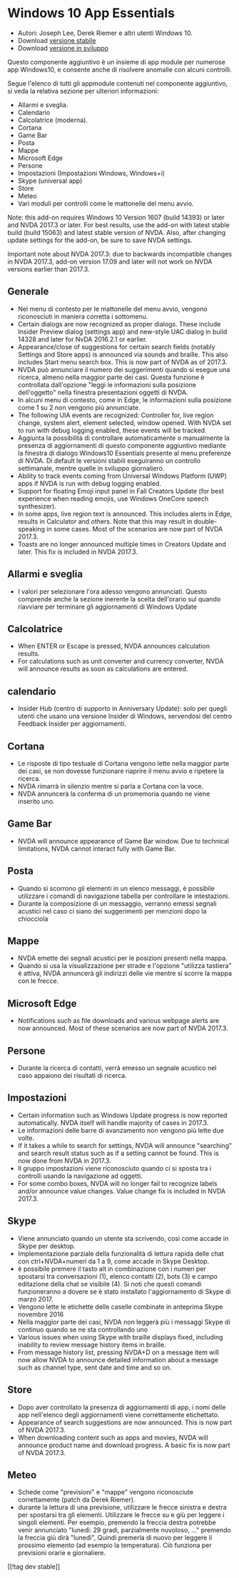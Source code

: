 # Windows 10 App Essentials #

* Autori: Joseph Lee, Derek Riemer e altri utenti Windows 10.
* Download [versione stabile][1]
* Download [versione in sviluppo][2]

Questo componente aggiuntivo è un insieme di app module per numerose app
Windows10, e consente anche di risolvere anomalie con alcuni controlli.

Segue l'elenco di tutti gli appmodule contenuti nel componente aggiuntivo,
si veda la relativa sezione per ulteriori informazioni:

* Allarmi e sveglia.
* Calendario
* Calcolatrice (moderna).
* Cortana
* Game Bar
* Posta
* Mappe
* Microsoft Edge
* Persone
* Impostazioni (Impostazioni Windows, Windows+i)
* Skype (universal app)
* Store
* Meteo
* Vari moduli per controlli come le mattonelle del menu avvio.

Note: this add-on requires Windows 10 Version 1607 (build 14393) or later
and NVDA 2017.3 or later. For best results, use the add-on with latest
stable build (build 15063) and latest stable version of NVDA. Also, after
changing update settings for the add-on, be sure to save NVDA settings.

Important note about NVDA 2017.3: due to backwards incompatible changes in
NVDA 2017.3, add-on version 17.09 and later will not work on NVDA versions
earlier than 2017.3.

## Generale

* Nei menu di contesto per le mattonelle del menu avvio, vengono
  riconosciuti in maniera corretta i sottomenu.
* Certain dialogs are now recognized as proper dialogs. These include
  Insider Preview dialog (settings app) and new-style UAC dialog in build
  14328 and later for NvDA 2016.2.1 or earlier.
* Appearance/close of suggestions for certain search fields (notably
  Settings and Store apps) is announced via sounds and braille. This also
  includes Start menu search box. This is now part of NVDA as of 2017.3.
* NVDA può annunciare il numero dei suggerimenti quando si esegue una
  ricerca, almeno nella maggior parte dei casi. Questa funzione è
  controllata dall'opzione "leggi le informazioni sulla posizione
  dell'oggetto" nella finestra presentazioni oggetti di NVDA.
* In alcuni menu di contesto, come in Edge, le informazioni sulla posizione
  come 1 su 2 non vengono più annunciate.
* The following UIA events are recognized: Controller for, live region
  change, system alert, element selected, window opened. With NVDA set to
  run with debug logging enabled, these events will be tracked.
* Aggiunta la possibilità di controllare automaticamente o manualmente la
  presenza di aggiornamenti di questo componente aggiuntivo mediante la
  finestra di dialogo Windows10 Essentials presente al menu preferenze di
  NVDA. Di default le versioni stabili eseguiranno un controllo settimanale,
  mentre quelle in sviluppo giornaliero.
* Ability to track events coming from Universal Windows Platform (UWP) apps
  if NVDA is run with debug logging enabled.
* Support for floating Emoji input panel in Fall Creators Update (for best
  experience when reading emojis, use Windows OneCore speech synthesizer).
* In some apps, live region text is announced. This includes alerts in Edge,
  results in Calculator and others. Note that this may result in
  double-speaking in some cases. Most of the scenarios are now part of NVDA
  2017.3.
* Toasts are no longer announced multiple times in Creators Update and
  later. This fix is included in NVDA 2017.3.

## Allarmi e sveglia

* I valori per selezionare l'ora adesso vengono annunciati. Questo comprende
  anche la sezione inerente la scelta dell'orario sul quando riavviare per
  terminare gli aggiornamenti di Windows Update

## Calcolatrice

* When ENTER or Escape is pressed, NVDA announces calculation results.
* For calculations such as unit converter and currency converter, NVDA will
  announce results as soon as calculations are entered.

## calendario

* Insider Hub (centro di supporto in Anniversary Update): solo per quegli
  utenti che usano una versione Insider di Windows, servendosi del centro
  Feedback Insider per aggiornamenti.

## Cortana

* Le risposte di tipo testuale di Cortana vengono lette nella maggior parte
  dei casi, se non dovesse funzionare riaprire il menu avvio e ripetere la
  ricerca.
* NVDA rimarrà in silenzio mentre si parla a Cortana  con la voce.
* NVDA annuncerà la conferma di un promemoria quando ne viene inserito uno.

## Game Bar

* NVDA will announce appearance of Game Bar window. Due to technical
  limitations, NVDA cannot interact fully with Game Bar.

## Posta

* Quando si scorrono gli elementi in un elenco messaggi, è possibile
  utilizzare i comandi di navigazione tabella per controllare le
  intestazioni.
* Durante la composizione di un messaggio, verranno emessi segnali acustici
  nel caso ci siano dei suggerimenti per menzioni dopo la chiocciola

## Mappe

* NVDA emette dei segnali acustici per le posizioni presenti nella mappa.
* Quando si usa la visualizzazione per strade e l'opzione "utilizza
  tastiera" è attiva, NVDA annuncerà gli indirizzi delle vie mentre si
  scorre la mappa con le frecce.

## Microsoft Edge

* Notifications such as file downloads and various webpage alerts are now
  announced. Most of these scenarios are now part of NVDA 2017.3.

## Persone

* Durante la ricerca di contatti, verrà emesso un segnale acustico nel caso
  appaiono dei risultati di ricerca.

## Impostazioni

* Certain information such as Windows Update progress is now reported
  automatically. NVDA itself will handle majority of cases in 2017.3.
* Le informazioni delle barre di avanzamento non vengono più lette due
  volte.
* If it takes a while to search for settings, NVDA will announce "searching"
  and search result status such as if a setting cannot be found. This is now
  done from NVDA in 2017.3.
* Il gruppo impostazioni viene riconosciuto quando ci si sposta tra i
  controlli usando la navigazione ad oggetti.
* For some combo boxes, NVDA will no longer fail to recognize labels and/or
  announce value changes. Value change fix is included in NVDA 2017.3.

## Skype

* Viene annunciato quando un utente sta scrivendo, così come accade in Skype
  per desktop.
* Implementazione parziale della funzionalità di lettura rapida delle chat
  con ctrl+NVDA+numeri da 1 a 9, come accade in Skype Desktop.
* è possibile premere il tasto alt in combinazione con i numeri per
  spostarsi tra conversazioni (1), elenco contatti  (2), bots (3) e campo
  editazione della chat se visibile (4). Si noti che questi comandi
  funzioneranno a dovere se è stato installato l'aggiornamento di Skype di
  marzo 2017.
* Vengono lette le etichette delle caselle combinate in anteprima Skype
  novembre 2016
* Nella maggior parte dei casi, NVDA non leggerà più i messaggi Skype di
  continuo quando se ne sta controllando uno
* Various issues when using Skype with braille displays fixed, including
  inability to review message history items in braille.
* From message history list, pressing NVDA+D on a message item will now
  allow NVDA to announce detailed information about a message such as
  channel type, sent date and time and so on.

## Store

* Dopo aver controllato la presenza di aggiornamenti di app, i nomi delle
  app nell'elenco degli aggiornamenti viene correttamente etichettato.
* Appearance of search suggestions are now announced. This is now part of
  NVDA 2017.3.
* When downloading content such as apps and movies, NVDA will announce
  product name and download progress. A basic fix is now part of NVDA
  2017.3.

## Meteo

* Schede come "previsioni" e "mappe" vengono riconosciute correttamente
  (patch da Derek Riemer). 
* durante la lettura di una previsione, utilizzare le frecce sinistra e
  destra per spostarsi tra gli elementi. Utilizzare le frecce su e giù per
  leggere i singoli elementi. Per esempio, premendo la freccia destra
  potrebbe venir annunciato "lunedì: 29 gradi, parzialmente nuvoloso, ..."
  premendo la freccia giù dirà "lunedì", Quindi premerla di nuovo per
  leggere il prossimo elemento (ad esempio la temperatura). Ciò funziona per
  previsioni orarie e giornaliere.

[[!tag dev stable]]

[1]: https://addons.nvda-project.org/files/get.php?file=w10

[2]: https://addons.nvda-project.org/files/get.php?file=w10-dev
